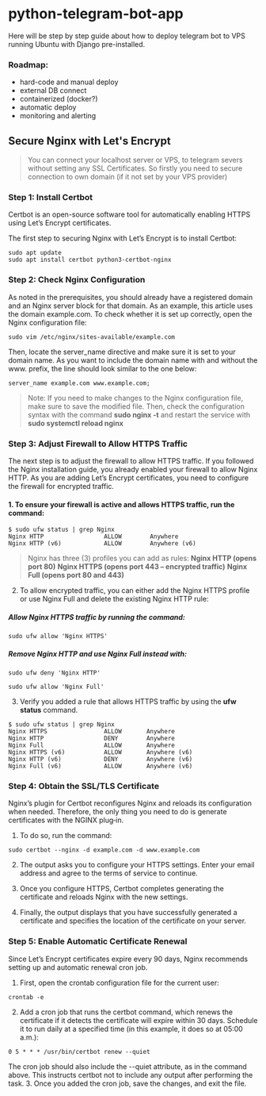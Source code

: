 # python-telegram-bot-app

Here will be step by step guide about how to deploy telegram bot to VPS running Ubuntu with Django pre-installed.

### Roadmap:
- hard-code and manual deploy
- external DB connect
- containerized (docker?)
- automatic deploy
- monitoring and alerting

## Secure Nginx with Let's Encrypt
>You can connect your localhost server or VPS, to telegram severs without setting any SSL Certificates. So firstly you need to secure connection to own domain (if it not set by your VPS provider)

### Step 1: Install Certbot
Certbot is an open-source software tool for automatically enabling HTTPS using Let’s Encrypt certificates.

The first step to securing Nginx with Let’s Encrypt is to install Certbot:
```
sudo apt update
sudo apt install certbot python3-certbot-nginx
```
### Step 2: Check Nginx Configuration
As noted in the prerequisites, you should already have a registered domain and an Nginx server block for that domain. As an example, this article uses the domain example.com.
To check whether it is set up correctly, open the Nginx configuration file:
```
sudo vim /etc/nginx/sites-available/example.com
```
Then, locate the server_name directive and make sure it is set to your domain name. As you want to include the domain name with and without the www. prefix, the line should look similar to the one below:
```
server_name example.com www.example.com;
```
>Note: If you need to make changes to the Nginx configuration file, make sure to save the modified file. Then, check the configuration syntax with the command **sudo nginx -t** and restart the service with **sudo systemctl reload nginx**

### Step 3: Adjust Firewall to Allow HTTPS Traffic
The next step is to adjust the firewall to allow HTTPS traffic.
If you followed the Nginx installation guide, you already enabled your firewall to allow Nginx HTTP. As you are adding Let’s Encrypt certificates, you need to configure the firewall for encrypted traffic.

#### 1. To ensure your firewall is active and allows HTTPS traffic, run the command:
```
$ sudo ufw status | grep Nginx
Nginx HTTP                 ALLOW        Anywhere                  
Nginx HTTP (v6)            ALLOW        Anywhere (v6)             
```

>Nginx has three (3) profiles you can add as rules:
**Nginx HTTP (opens port 80)**
**Nginx HTTPS (opens port 443 – encrypted traffic)**
**Nginx Full (opens port 80 and 443)**

2. To allow encrypted traffic, you can either add the Nginx HTTPS profile or use Nginx Full and delete the existing Nginx HTTP rule:

##### Allow Nginx HTTPS traffic by running the command:
```
sudo ufw allow 'Nginx HTTPS'
```
##### Remove Nginx HTTP and use Nginx Full instead with:
```
sudo ufw deny 'Nginx HTTP'
```
```
sudo ufw allow 'Nginx Full'
```
3. Verify you added a rule that allows HTTPS traffic by using the **ufw status** command.
```
$ sudo ufw status | grep Nginx
Nginx HTTPS                ALLOW       Anywhere                  
Nginx HTTP                 DENY        Anywhere                  
Nginx Full                 ALLOW       Anywhere                  
Nginx HTTPS (v6)           ALLOW       Anywhere (v6)             
Nginx HTTP (v6)            DENY        Anywhere (v6)             
Nginx Full (v6)            ALLOW       Anywhere (v6)        
```
### Step 4: Obtain the SSL/TLS Certificate
Nginx’s plugin for Certbot reconfigures Nginx and reloads its configuration when needed. Therefore, the only thing you need to do is generate certificates with the NGINX plug‑in.

1. To do so, run the command:
```
sudo certbot --nginx -d example.com -d www.example.com
```
2. The output asks you to configure your HTTPS settings. Enter your email address and agree to the terms of service to continue.

3. Once you configure HTTPS, Certbot completes generating the certificate and reloads Nginx with the new settings.

4. Finally, the output displays that you have successfully generated a certificate and specifies the location of the certificate on your server.
### Step 5: Enable Automatic Certificate Renewal
Since Let’s Encrypt certificates expire every 90 days, Nginx recommends setting up and automatic renewal cron job.

1. First, open the crontab configuration file for the current user:
```
crontab -e
```
2. Add a cron job that runs the certbot command, which renews the certificate if it detects the certificate will expire within 30 days. Schedule it to run daily at a specified time (in this example, it does so at 05:00 a.m.):
```
0 5 * * * /usr/bin/certbot renew --quiet
```
The cron job should also include the --quiet attribute, as in the command above. This instructs certbot not to include any output after performing the task.
3. Once you added the cron job, save the changes, and exit the file.
